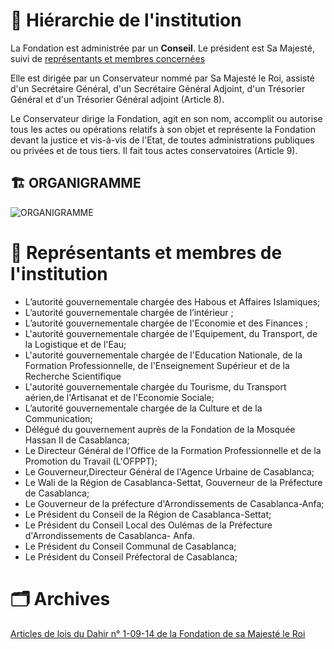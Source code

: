# 🏢 Hiérarchie de l'institution

La Fondation est administrée par un __Conseil__. Le président est Sa Majesté, suivi de [représentants et membres concernées]()

Elle est dirigée par un Conservateur nommé par Sa Majesté le Roi, assisté d'un Secrétaire Général, d'un Secrétaire Général Adjoint, d'un Trésorier Général et d'un Trésorier Général adjoint (Article 8).

Le Conservateur dirige la Fondation, agit en son nom, accomplit ou autorise tous les actes ou opérations relatifs à son objet et représente la Fondation devant la justice et vis-à-vis de l'Etat, de toutes administrations publiques ou privées et de tous tiers. Il fait tous actes conservatoires (Article 9).

## 🏗️ ORGANIGRAMME

![ORGANIGRAMME](https://github.com/Walidoux/IDEAS/assets/87608619/a599191c-d5a0-4905-b05f-681b6c870e38)

# 👥 Représentants et membres de l'institution

- L’autorité gouvernementale chargée des Habous et Affaires Islamiques;
- L’autorité gouvernementale chargée de l’intérieur ;
- L’autorité gouvernementale chargée de l'Economie et des Finances ;
- L'autorité gouvernementale chargée de l'Equipement, du Transport, de la Logistique et de l'Eau;
- L'autorité gouvernementale chargée de l'Education Nationale, de la Formation Professionnelle, de l'Enseignement Supérieur et de la Recherche Scientifique
- L'autorité gouvernementale chargée du Tourisme, du Transport aérien,de l'Artisanat et de l'Economie Sociale;
- L’autorité gouvernementale chargée de la Culture et de la Communication;
- Délégué du gouvernement auprès de la Fondation de la Mosquée Hassan II de Casablanca;
- Le Directeur Général de l'Office de la Formation Professionnelle et de la Promotion du Travail (L'OFPPT);
- Le Gouverneur,Directeur Général de l'Agence Urbaine de Casablanca;
- Le Wali de la Région de Casablanca-Settat, Gouverneur de la Préfecture de Casablanca;
- Le Gouverneur de la préfecture d'Arrondissements de Casablanca-Anfa;
- Le Président du Conseil de la Région de Casablanca-Settat;
- Le Président du Conseil Local des Oulémas de la Préfecture d'Arrondissements de Casablanca- Anfa.
- Le Président du Conseil Communal de Casablanca;
- Le Président du Conseil Préfectoral de Casablanca;

# 🗂️ Archives

[Articles de lois du Dahir n° 1-09-14  de la Fondation de sa Majesté le Roi](https://www.fmh2.ma/sites/default/files/dahir_n_1-09-14_du_24_0.pdf)
